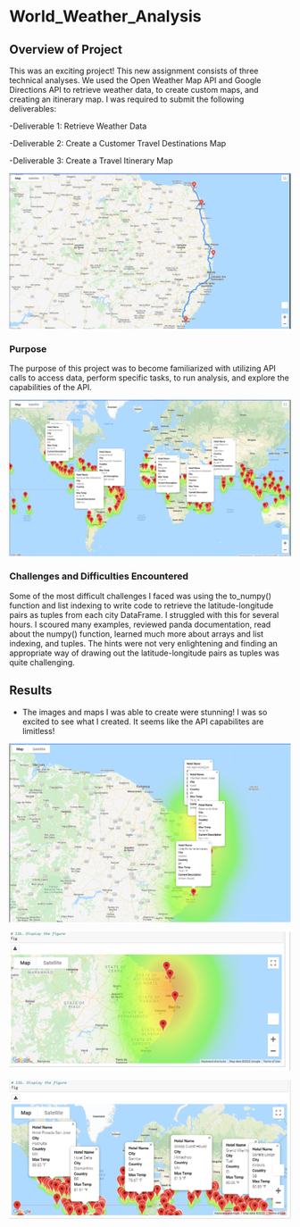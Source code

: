 # World_Weather_Analysis

## Overview of Project
This was an exciting project! This new assignment consists of three technical analyses. We used the Open Weather Map API and Google Directions API to retrieve weather data, to create custom maps, and creating an itinerary map. I was required to submit the following deliverables:

-Deliverable 1: Retrieve Weather Data

-Deliverable 2: Create a Customer Travel Destinations Map

-Deliverable 3: Create a Travel Itinerary Map

![WeatherrPy_travel_map](https://github.com/lllohr/World_Weather_Analysis/blob/main/Vacation_Itinerary/WeatherPy_travel_map.png)

### Purpose
The purpose of this project was to become familiarized with utilizing API calls to access data, perform specific tasks, to run analysis, and explore the capabilities of the API. 

![WeatherPy Vacation Map](https://github.com/lllohr/World_Weather_Analysis/blob/main/Vacation_Search/WeatherPy_vacation_map.png)

### Challenges and Difficulties Encountered
Some of the most difficult challenges I faced was using the to_numpy() function and list indexing to write code to retrieve the latitude-longitude pairs as tuples from each city DataFrame. I struggled with this for several hours. I scoured many examples, reviewed panda documentation, read about the numpy() function, learned much more about arrays and list indexing, and tuples. The hints were not very enlightening and finding an appropriate way of drawing out the latitude-longitude pairs as tuples was quite challenging. 

## Results

- The images and maps I was able to create were stunning! I was so excited to see what I created. It seems like the API capabilites are limitless! 

![WeatherPy Travel Map Marker](https://github.com/lllohr/World_Weather_Analysis/blob/main/Vacation_Itinerary/WeatherPy_travel_map_markers.png)

![WeatherPy Travel Map Marker 2](https://github.com/lllohr/World_Weather_Analysis/blob/main/Vacation_Itinerary/WeatherPy_travel_map_markers_2.png)

![Hotels Map](https://github.com/lllohr/World_Weather_Analysis/blob/main/Vacation_Search/Hotel_Popup.png)
